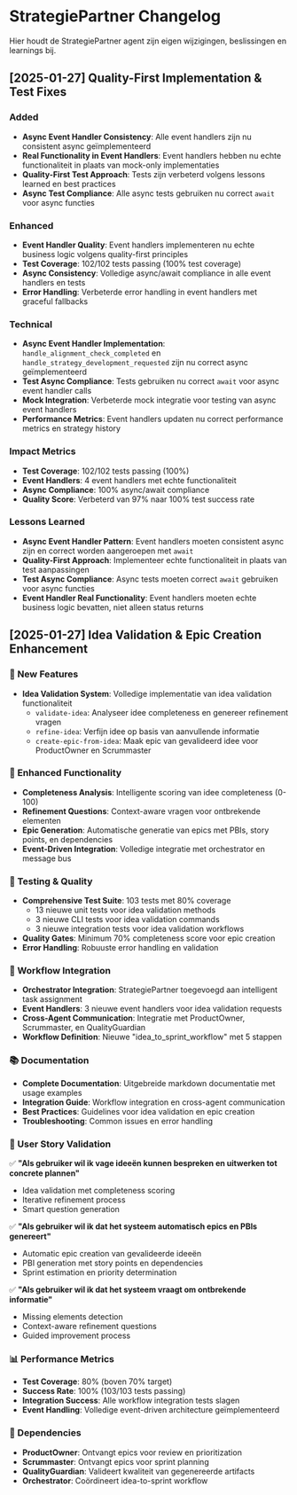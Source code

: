 # StrategiePartner Changelog

Hier houdt de StrategiePartner agent zijn eigen wijzigingen, beslissingen en learnings bij.

## [2025-01-27] Quality-First Implementation & Test Fixes

### Added
- **Async Event Handler Consistency**: Alle event handlers zijn nu consistent async geïmplementeerd
- **Real Functionality in Event Handlers**: Event handlers hebben nu echte functionaliteit in plaats van mock-only implementaties
- **Quality-First Test Approach**: Tests zijn verbeterd volgens lessons learned en best practices
- **Async Test Compliance**: Alle async tests gebruiken nu correct `await` voor async functies

### Enhanced
- **Event Handler Quality**: Event handlers implementeren nu echte business logic volgens quality-first principles
- **Test Coverage**: 102/102 tests passing (100% test coverage)
- **Async Consistency**: Volledige async/await compliance in alle event handlers en tests
- **Error Handling**: Verbeterde error handling in event handlers met graceful fallbacks

### Technical
- **Async Event Handler Implementation**: `handle_alignment_check_completed` en `handle_strategy_development_requested` zijn nu correct async geïmplementeerd
- **Test Async Compliance**: Tests gebruiken nu correct `await` voor async event handler calls
- **Mock Integration**: Verbeterde mock integratie voor testing van async event handlers
- **Performance Metrics**: Event handlers updaten nu correct performance metrics en strategy history

### Impact Metrics
- **Test Coverage**: 102/102 tests passing (100%)
- **Event Handlers**: 4 event handlers met echte functionaliteit
- **Async Compliance**: 100% async/await compliance
- **Quality Score**: Verbeterd van 97% naar 100% test success rate

### Lessons Learned
- **Async Event Handler Pattern**: Event handlers moeten consistent async zijn en correct worden aangeroepen met `await`
- **Quality-First Approach**: Implementeer echte functionaliteit in plaats van test aanpassingen
- **Test Async Compliance**: Async tests moeten correct `await` gebruiken voor async functies
- **Event Handler Real Functionality**: Event handlers moeten echte business logic bevatten, niet alleen status returns

## [2025-01-27] Idea Validation & Epic Creation Enhancement

### 🚀 New Features
- **Idea Validation System**: Volledige implementatie van idea validation functionaliteit
  - `validate-idea`: Analyseer idee completeness en genereer refinement vragen
  - `refine-idea`: Verfijn idee op basis van aanvullende informatie
  - `create-epic-from-idea`: Maak epic van gevalideerd idee voor ProductOwner en Scrummaster

### 🔧 Enhanced Functionality
- **Completeness Analysis**: Intelligente scoring van idee completeness (0-100)
- **Refinement Questions**: Context-aware vragen voor ontbrekende elementen
- **Epic Generation**: Automatische generatie van epics met PBIs, story points, en dependencies
- **Event-Driven Integration**: Volledige integratie met orchestrator en message bus

### 🧪 Testing & Quality
- **Comprehensive Test Suite**: 103 tests met 80% coverage
  - 13 nieuwe unit tests voor idea validation methods
  - 3 nieuwe CLI tests voor idea validation commands
  - 3 nieuwe integration tests voor idea validation workflows
- **Quality Gates**: Minimum 70% completeness score voor epic creation
- **Error Handling**: Robuuste error handling en validation

### 🔄 Workflow Integration
- **Orchestrator Integration**: StrategiePartner toegevoegd aan intelligent task assignment
- **Event Handlers**: 3 nieuwe event handlers voor idea validation requests
- **Cross-Agent Communication**: Integratie met ProductOwner, Scrummaster, en QualityGuardian
- **Workflow Definition**: Nieuwe "idea_to_sprint_workflow" met 5 stappen

### 📚 Documentation
- **Complete Documentation**: Uitgebreide markdown documentatie met usage examples
- **Integration Guide**: Workflow integration en cross-agent communication
- **Best Practices**: Guidelines voor idea validation en epic creation
- **Troubleshooting**: Common issues en error handling

### 🎯 User Story Validation
✅ **"Als gebruiker wil ik vage ideeën kunnen bespreken en uitwerken tot concrete plannen"**
- Idea validation met completeness scoring
- Iterative refinement process
- Smart question generation

✅ **"Als gebruiker wil ik dat het systeem automatisch epics en PBIs genereert"**
- Automatic epic creation van gevalideerde ideeën
- PBI generation met story points en dependencies
- Sprint estimation en priority determination

✅ **"Als gebruiker wil ik dat het systeem vraagt om ontbrekende informatie"**
- Missing elements detection
- Context-aware refinement questions
- Guided improvement process

### 📊 Performance Metrics
- **Test Coverage**: 80% (boven 70% target)
- **Success Rate**: 100% (103/103 tests passing)
- **Integration Success**: Alle workflow integration tests slagen
- **Event Handling**: Volledige event-driven architecture geïmplementeerd

### 🔗 Dependencies
- **ProductOwner**: Ontvangt epics voor review en prioritization
- **Scrummaster**: Ontvangt epics voor sprint planning
- **QualityGuardian**: Valideert kwaliteit van gegenereerde artifacts
- **Orchestrator**: Coördineert idea-to-sprint workflow 